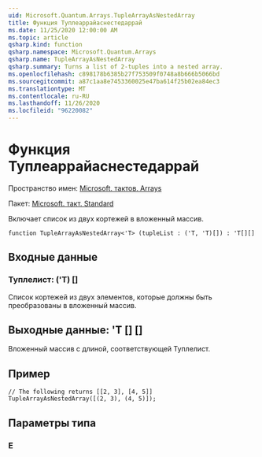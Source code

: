 ```yaml
---
uid: Microsoft.Quantum.Arrays.TupleArrayAsNestedArray
title: Функция Туплеаррайаснестедаррай
ms.date: 11/25/2020 12:00:00 AM
ms.topic: article
qsharp.kind: function
qsharp.namespace: Microsoft.Quantum.Arrays
qsharp.name: TupleArrayAsNestedArray
qsharp.summary: Turns a list of 2-tuples into a nested array.
ms.openlocfilehash: c898178b6385b27f753509f0748a8b666b5066bd
ms.sourcegitcommit: a87c1aa8e7453360025e47ba614f25b02ea84ec3
ms.translationtype: MT
ms.contentlocale: ru-RU
ms.lasthandoff: 11/26/2020
ms.locfileid: "96220082"
---
```

# <a name="tuplearrayasnestedarray-function"></a>Функция Туплеаррайаснестедаррай

Пространство имен: [Microsoft. тактов. Arrays](xref:Microsoft.Quantum.Arrays)

Пакет: [Microsoft. такт. Standard](https://nuget.org/packages/Microsoft.Quantum.Standard)


Включает список из двух кортежей в вложенный массив.

```qsharp
function TupleArrayAsNestedArray<'T> (tupleList : ('T, 'T)[]) : 'T[][]
```


## <a name="input"></a>Входные данные

### <a name="tuplelist--tt"></a>Туплелист: ('T) []

Список кортежей из двух элементов, которые должны быть преобразованы в вложенный массив.



## <a name="output--t"></a>Выходные данные: 'T [] []

Вложенный массив с длиной, соответствующей Туплелист.

## <a name="example"></a>Пример

```qsharp
// The following returns [[2, 3], [4, 5]]
TupleArrayAsNestedArray([(2, 3), (4, 5)]);
```

## <a name="type-parameters"></a>Параметры типа

### <a name="t"></a>Е

